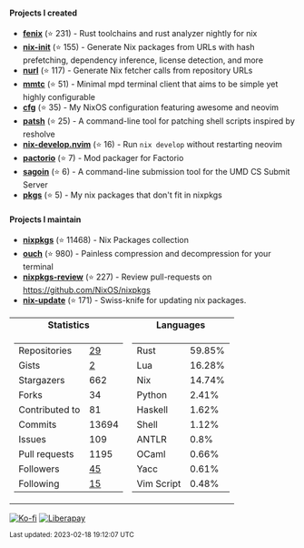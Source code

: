 #### Projects I created

- [**fenix**](https://github.com/nix-community/fenix) (⭐ 231) - Rust toolchains and rust analyzer nightly for nix
- [**nix-init**](https://github.com/nix-community/nix-init) (⭐ 155) - Generate Nix packages from URLs with hash prefetching, dependency inference, license detection, and more
- [**nurl**](https://github.com/nix-community/nurl) (⭐ 117) - Generate Nix fetcher calls from repository URLs
- [**mmtc**](https://github.com/figsoda/mmtc) (⭐ 51) - Minimal mpd terminal client that aims to be simple yet highly configurable
- [**cfg**](https://github.com/figsoda/cfg) (⭐ 35) - My NixOS configuration featuring awesome and neovim
- [**patsh**](https://github.com/nix-community/patsh) (⭐ 25) - A command-line tool for patching shell scripts inspired by resholve
- [**nix-develop.nvim**](https://github.com/figsoda/nix-develop.nvim) (⭐ 16) - Run `nix develop` without restarting neovim
- [**pactorio**](https://github.com/figsoda/pactorio) (⭐ 7) - Mod packager for Factorio
- [**sagoin**](https://github.com/figsoda/sagoin) (⭐ 6) - A command-line submission tool for the UMD CS Submit Server
- [**pkgs**](https://github.com/figsoda/pkgs) (⭐ 5) - My nix packages that don't fit in nixpkgs

#### Projects I maintain

- [**nixpkgs**](https://github.com/nixos/nixpkgs) (⭐ 11468) - Nix Packages collection
- [**ouch**](https://github.com/ouch-org/ouch) (⭐ 980) - Painless compression and decompression for your terminal
- [**nixpkgs-review**](https://github.com/mic92/nixpkgs-review) (⭐ 227) - Review pull-requests on https://github.com/NixOS/nixpkgs
- [**nix-update**](https://github.com/mic92/nix-update) (⭐ 171) - Swiss-knife for updating nix packages.

<table>
  <tr align="center">
    <td><b>Statistics</b></td>
    <td><b>Languages</b></td>
  </tr>
  <tr valign="top">
    <td><table>
      <tr>
        <td>Repositories</td>
        <td><a href="https://github.com/figsoda?tab=repositories">
          29
        </a></td>
      </tr>
      <tr>
        <td>Gists</td>
        <td><a href="https://gist.github.com/figsoda">
          2
        </a></td>
      </tr>
      <tr>
        <td>Stargazers</td>
        <td>662</td>
      </tr>
      <tr>
        <td>Forks</td>
        <td>34</td>
      </tr>
      <tr>
        <td>Contributed to</td>
        <td>81</td>
      </tr>
      <tr>
        <td>Commits</td>
        <td>13694</td>
      </tr>
      <tr>
        <td>Issues</td>
        <td>109</td>
      </tr>
      <tr>
        <td>Pull requests</td>
        <td>1195</td>
      </tr>
      <tr>
        <td>Followers</td>
        <td><a href="https://github.com/figsoda?tab=followers">
          45
        </a></td>
      </tr>
      <tr>
        <td>Following</td>
        <td><a href="https://github.com/figsoda?tab=following">
          15
        </a></td>
      </tr>
    </table></td>
    <td><table><tr><td>Rust</td><td>59.85%</td></tr><tr><td>Lua</td><td>16.28%</td></tr><tr><td>Nix</td><td>14.74%</td></tr><tr><td>Python</td><td>2.41%</td></tr><tr><td>Haskell</td><td>1.62%</td></tr><tr><td>Shell</td><td>1.12%</td></tr><tr><td>ANTLR</td><td>0.8%</td></tr><tr><td>OCaml</td><td>0.66%</td></tr><tr><td>Yacc</td><td>0.61%</td></tr><tr><td>Vim Script</td><td>0.48%</td></tr></table></td>
  </tr>
</table>

[![Ko-fi](https://img.shields.io/badge/Ko--fi-figsoda-ff5e5b?style=flat-square&logo=ko-fi)](https://ko-fi.com/figsoda)
[![Liberapay](https://img.shields.io/badge/Liberapay-figsoda-f6c915?style=flat-square&logo=liberapay)](https://liberapay.com/figsoda)

<sub>Last updated: 2023-02-18 19:12:07 UTC</sub>
